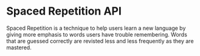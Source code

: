 # Spaced Repetition API

Spaced Repetition is a technique to help users learn a new language by giving more emphasis to words users have trouble remembering. Words that are guessed correctly are revisted less and less frequently as they are mastered.
